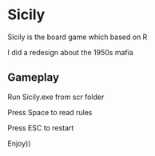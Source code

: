 # Sicily
Sicily is the board game which based on R

I did a redesign about the 1950s mafia

## Gameplay
Run Sicily.exe from scr folder

Press Space to read rules

Press ESC to restart

Enjoy))
